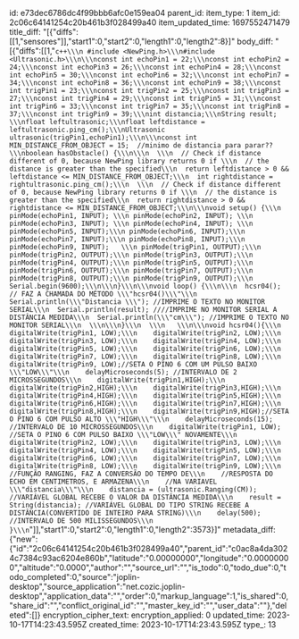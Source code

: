 id: e73dec6786dc4f99bbb6afc0e159ea04
parent_id: 
item_type: 1
item_id: 2c06c64141254c20b461b3f028499a40
item_updated_time: 1697552471479
title_diff: "[{\"diffs\":[[1,\"sensores\"]],\"start1\":0,\"start2\":0,\"length1\":0,\"length2\":8}]"
body_diff: "[{\"diffs\":[[1,\"````c++\\\n #include <NewPing.h>\\\n#include <Ultrasonic.h>\\\n\\\nconst int echoPin1 = 22;\\\nconst int echoPin2 = 24;\\\nconst int echoPin3 = 26;\\\nconst int echoPin4 = 28;\\\nconst int echoPin5 = 30;\\\nconst int echoPin6 = 32;\\\nconst int echoPin7 = 34;\\\nconst int echoPin8 = 36;\\\nconst int echoPin9 = 38;\\\nconst int trigPin1 = 23;\\\nconst int trigPin2 = 25;\\\nconst int trigPin3 = 27;\\\nconst int trigPin4 = 29;\\\nconst int trigPin5 = 31;\\\nconst int trigPin6 = 33;\\\nconst int trigPin7 = 35;\\\nconst int trigPin8 = 37;\\\nconst int trigPin9 = 39;\\\nint distancia;\\\nString result; \\\nfloat leftultrasonic;\\\nfloat leftdistance = leftultrasonic.ping_cm();\\\nUltrasonic ultrasonic(trigPin1,echoPin1);\\\n\\\nconst int MIN_DISTANCE_FROM_OBJECT = 15;  //minimo de distancia para parar??\\\nboolean hasObstacle() {\\\n\\\n  \\\n  // Check if distance different of 0, because NewPing library returns 0 if \\\n  // the distance is greater than the specified\\\n  return leftdistance > 0 && leftdistance <= MIN_DISTANCE_FROM_OBJECT;\\\n  int rightdistance = rightultrasonic.ping_cm();\\\n  \\\n  // Check if distance different of 0, because NewPing library returns 0 if \\\n  // the distance is greater than the specified\\\n  return rightdistance > 0 && rightdistance <= MIN_DISTANCE_FROM_OBJECT;\\\n\\\nvoid setup() {\\\n pinMode(echoPin1, INPUT); \\\n pinMode(echoPin2, INPUT); \\\n pinMode(echoPin3, INPUT); \\\n pinMode(echoPin4, INPUT); \\\n pinMode(echoPin5, INPUT);\\\n pinMode(echoPin6, INPUT);\\\n pinMode(echoPin7, INPUT);\\\n pinMode(echoPin8, INPUT);\\\n pinMode(echoPin9, INPUT);   \\\n pinMode(trigPin1, OUTPUT);\\\n pinMode(trigPin2, OUTPUT);\\\n pinMode(trigPin3, OUTPUT);\\\n pinMode(trigPin4, OUTPUT);\\\n pinMode(trigPin5, OUTPUT);\\\n pinMode(trigPin6, OUTPUT);\\\n pinMode(trigPin7, OUTPUT);\\\n pinMode(trigPin8, OUTPUT);\\\n pinMode(trigPin9, OUTPUT);\\\n Serial.begin(9600);\\\n\\\n}\\\n\\\nvoid loop() {\\\n\\\n  hcsr04(); // FAZ A CHAMADA DO MÉTODO \\\"hcsr04()\\\"\\\n  Serial.println(\\\"Distancia \\\"); //IMPRIME O TEXTO NO MONITOR SERIAL\\\n  Serial.println(result); ////IMPRIME NO MONITOR SERIAL A DISTÂNCIA MEDIDA\\\n  Serial.println(\\\"cm\\\"); //IMPRIME O TEXTO NO MONITOR SERIAL\\\n  \\\n\\\n}\\\n  \\\n   \\\n\\\nvoid hcsr04(){\\\n    digitalWrite(trigPin1, LOW);\\\n    digitalWrite(trigPin2, LOW);\\\n    digitalWrite(trigPin3, LOW);\\\n    digitalWrite(trigPin4, LOW);\\\n    digitalWrite(trigPin5, LOW);\\\n    digitalWrite(trigPin6, LOW);\\\n    digitalWrite(trigPin7, LOW);\\\n    digitalWrite(trigPin8, LOW);\\\n    digitalWrite(trigPin9, LOW);//SETA O PINO 6 COM UM PULSO BAIXO \\\"LOW\\\"\\\n    delayMicroseconds(5); //INTERVALO DE 2 MICROSSEGUNDOS\\\n    digitalWrite(trigPin1,HIGH);\\\n    digitalWrite(trigPin2,HIGH);\\\n    digitalWrite(trigPin3,HIGH);\\\n    digitalWrite(trigPin4,HIGH);\\\n    digitalWrite(trigPin5,HIGH);\\\n    digitalWrite(trigPin6,HIGH);\\\n    digitalWrite(trigPin7,HIGH);\\\n    digitalWrite(trigPin8,HIGH);\\\n    digitalWrite(trigPin9,HIGH);//SETA O PINO 6 COM PULSO ALTO \\\"HIGH\\\"\\\n    delayMicroseconds(15); //INTERVALO DE 10 MICROSSEGUNDOS\\\n    digitalWrite(trigPin1, LOW); //SETA O PINO 6 COM PULSO BAIXO \\\"LOW\\\" NOVAMENTE\\\n    digitalWrite(trigPin2, LOW);\\\n    digitalWrite(trigPin3, LOW);\\\n    digitalWrite(trigPin4, LOW);\\\n    digitalWrite(trigPin5, LOW);\\\n    digitalWrite(trigPin6, LOW);\\\n    digitalWrite(trigPin7, LOW);\\\n    digitalWrite(trigPin8, LOW);\\\n    digitalWrite(trigPin9, LOW);\\\n    //FUNÇÃO RANGING, FAZ A CONVERSÃO DO TEMPO DE\\\n    //RESPOSTA DO ECHO EM CENTIMETROS, E ARMAZENA\\\n    //NA VARIAVEL \\\"distancia\\\"\\\n    distancia = (ultrasonic.Ranging(CM)); //VARIÁVEL GLOBAL RECEBE O VALOR DA DISTÂNCIA MEDIDA\\\n    result = String(distancia); //VARIÁVEL GLOBAL DO TIPO STRING RECEBE A DISTÂNCIA(CONVERTIDO DE INTEIRO PARA STRING)\\\n    delay(500); //INTERVALO DE 500 MILISSEGUNDOS\\\n }\\\n````\"]],\"start1\":0,\"start2\":0,\"length1\":0,\"length2\":3573}]"
metadata_diff: {"new":{"id":"2c06c64141254c20b461b3f028499a40","parent_id":"c0ac8a4da3024c7384c93ac6204e860b","latitude":"0.00000000","longitude":"0.00000000","altitude":"0.0000","author":"","source_url":"","is_todo":0,"todo_due":0,"todo_completed":0,"source":"joplin-desktop","source_application":"net.cozic.joplin-desktop","application_data":"","order":0,"markup_language":1,"is_shared":0,"share_id":"","conflict_original_id":"","master_key_id":"","user_data":""},"deleted":[]}
encryption_cipher_text: 
encryption_applied: 0
updated_time: 2023-10-17T14:23:43.595Z
created_time: 2023-10-17T14:23:43.595Z
type_: 13